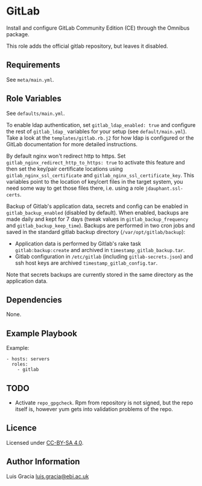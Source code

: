 GitLab
======
Install and configure GitLab Community Edition (CE) through the Omnibus package.

This role adds the official gitlab repository, but leaves it disabled.

Requirements
------------
See `meta/main.yml`.

Role Variables
--------------
See `defaults/main.yml`.

To enable ldap authentication, set `gitlab_ldap_enabled: true` and configure the rest of `gitlab_ldap_` variables for your setup (see `default/main.yml`). Take a look at the `templates/gitlab.rb.j2` for how ldap is configured or the GitLab documentation for more detailed instructions.

By default nginx won't redirect http to https. Set `gitlab_nginx_redirect_http_to_https: true` to activate this feature and then set the key/pair certificate locations using `gitlab_nginx_ssl_certificate` and `gitlab_nginx_ssl_certificate_key`. This variables point to the location of key/cert files in the target system, you need some way to get those files there, i.e. using a role `jdauphant.ssl-certs`.

Backup of Gitlab's application data, secrets and config can be enabled in `gitlab_backup_enabled` (disabled by default). When enabled, backups are made daily and kept for 7 days (tweak values in `gitlab_backup_frequency` and `gitlab_backup_keep_time`). Backups are performed in two cron jobs and saved in the standard gitlab backup directory (`/var/opt/gitlab/backup`):
- Application data is performed by Gitlab's rake task `gitlab:backup:create` and archived in `timestamp_gitlab_backup.tar`.
- Gitlab configuration in `/etc/gitlab` (including `gitlab-secrets.json`) and ssh host keys are archived  `timestamp_gitlab_config.tar`.

Note that secrets backups are currently stored in the same directory as the application data.

Dependencies
------------
None.

Example Playbook
----------------
Example:
```
- hosts: servers
  roles:
    - gitlab
```

TODO
----
- Activate `repo_gpgcheck`. Rpm from repository is not signed, but the repo itself is, however yum gets into validation problems of the repo.

Licence
-------
Licensed under [CC-BY-SA 4.0](https://creativecommons.org/licenses/by-sa/4.0/).

Author Information
------------------
Luis Gracia <luis.gracia@ebi.ac.uk>
